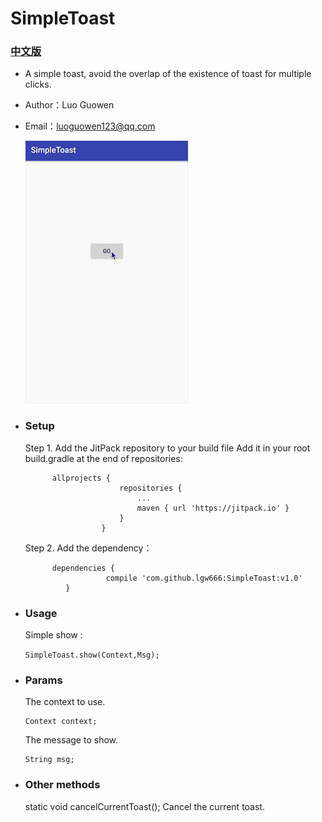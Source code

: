 # SimpleToast
 ### [中文版](https://github.com/lgw666/SimpleToast/blob/master/README-CHN.md)
 * A simple toast, avoid the overlap of the existence of toast for multiple clicks.
 * Author：Luo Guowen 
 * Email：luoguowen123@qq.com

  
      ![image](https://github.com/lgw666/SimpleToast/blob/master/SimpleToastDemo.gif)
 
 * ### Setup

   Step 1. Add the JitPack repository to your build file Add it in your root build.gradle at the end of repositories:
            
             allprojects {
                    		repositories {
                    			...
                    			maven { url 'https://jitpack.io' }
                    		}
                    	}
                    	
   Step 2. Add the dependency：
   
             dependencies {
             	         compile 'com.github.lgw666:SimpleToast:v1.0'
             	}
              
 * ### Usage

   Simple show :

   `SimpleToast.show(Context,Msg);`

   
 * ### Params

   The context to use.
 
   ```
   Context context;
   ```
   
   The message to show.
   
   ```
   String msg;
   ```
 
 * ### Other methods
 
   static void cancelCurrentToast(); Cancel the current toast.
